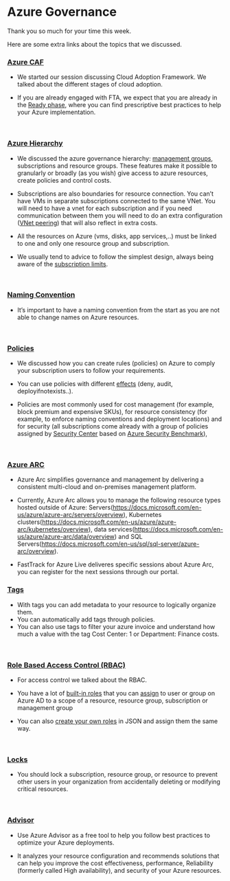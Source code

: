 # Azure Governance

Thank you so much for your time this week.

Here are some extra links about the topics that we discussed.

### [Azure CAF](https://aka.ms/caf) 

*	We started our session discussing Cloud Adoption Framework. We talked about the different stages of cloud adoption. 

*	If you are already engaged with FTA, we expect that you are already in the [Ready phase](https://docs.microsoft.com/en-us/azure/cloud-adoption-framework/ready/enterprise-scale/design-guidelines), where you can find prescriptive best practices to help your Azure implementation.

<br>

### [Azure Hierarchy](https://docs.microsoft.com/en-us/azure/cloud-adoption-framework/decision-guides/subscriptions/) 
*	We discussed the azure governance hierarchy: [management groups](https://docs.microsoft.com/en-us/azure/governance/management-groups/overview), subscriptions and resource groups. These features make it possible to granularly or broadly (as you wish) give access to azure resources, create policies and control costs. 

*	Subscriptions are also boundaries for resource connection. You can’t have VMs in separate subscriptions connected to the same VNet. You will need to have a vnet for each subscription and if you need communication between them you will need to do an extra configuration ([VNet peering](https://docs.microsoft.com/en-us/azure/virtual-network/virtual-network-peering-overview)) that will also reflect in extra costs.

* All the resources on Azure (vms, disks, app services,..) must be linked to one and only one resource group and subscription.

* We usually tend to advice to follow the simplest design, always being aware of the [subscription limits](https://docs.microsoft.com/en-us/azure/azure-resource-manager/management/azure-subscription-service-limits). 

<br>

### [Naming Convention](https://docs.microsoft.com/en-us/azure/cloud-adoption-framework/ready/azure-best-practices/resource-naming)
* It’s important to have a naming convention from the start as you are not able to change names on Azure resources.

<br>


### [Policies](https://docs.microsoft.com/en-us/azure/governance/policy/overview)
* We discussed how you can create rules (policies) on Azure to comply your subscription users to follow your requirements. 

* You can use policies with different [effects](https://docs.microsoft.com/en-us/azure/governance/policy/concepts/effects) (deny, audit, deployifnotexists..).

* Policies are most commonly used for cost management (for example, block premium and expensive SKUs), for resource consistency (for example, to enforce naming conventions and deployment locations) and for security (all subscriptions come already with a group of policies assigned by [Security Center](https://docs.microsoft.com/en-us/azure/security-center/security-center-introduction) based on [Azure Security Benchmark](https://docs.microsoft.com/en-us/azure/security-center/recommendations-reference)), 

<br>

### [Azure ARC](https://docs.microsoft.com/en-us/azure/azure-arc/overview)
* Azure Arc simplifies governance and management by delivering a consistent multi-cloud and on-premises management platform.

* Currently, Azure Arc allows you to manage the following resource types hosted outside of Azure: Servers(https://docs.microsoft.com/en-us/azure/azure-arc/servers/overview), Kubernetes clusters(https://docs.microsoft.com/en-us/azure/azure-arc/kubernetes/overview), data services(https://docs.microsoft.com/en-us/azure/azure-arc/data/overview) and SQL Servers(https://docs.microsoft.com/en-us/sql/sql-server/azure-arc/overview).

* FastTrack for Azure Live deliveres specific sessions about Azure Arc, you can register for the next sessions through our portal.

### [Tags](https://docs.microsoft.com/en-us/azure/cloud-adoption-framework/decision-guides/resource-tagging/?toc=/azure/azure-resource-manager/management/toc.json)
* With tags you can add metadata to your resource to logically organize them.
* You can automatically add tags through policies. 
* You can also use tags to filter your azure invoice and understand how much a value with the tag Cost Center: 1 or Department: Finance costs. 

<br>



### [Role Based Access Control (RBAC)](https://docs.microsoft.com/en-us/azure/role-based-access-control/overview)
* For access control we talked about the RBAC.

* You have a lot of [built-in roles](https://docs.microsoft.com/en-us/azure/role-based-access-control/built-in-roles) that you can [assign](https://docs.microsoft.com/en-us/azure/role-based-access-control/role-assignments-portal?tabs=current) to user or group on Azure AD to a scope of a resource, resource group, subscription or management group

* You can also [create your own roles](https://docs.microsoft.com/en-us/azure/role-based-access-control/custom-roles) in JSON and assign them the same way.

<br>


### [Locks](https://docs.microsoft.com/en-us/azure/azure-resource-manager/management/lock-resources?tabs=json)
* You should lock a subscription, resource group, or resource to prevent other users in your organization from accidentally deleting or modifying critical resources.

<br>


### [Advisor](https://docs.microsoft.com/en-us/azure/advisor/advisor-overview)
* Use Azure Advisor as a free tool to help you follow best practices to optimize your Azure deployments. 

* It analyzes your resource configuration and recommends solutions that can help you improve the cost effectiveness, performance, Reliability (formerly called High availability), and security of your Azure resources.

